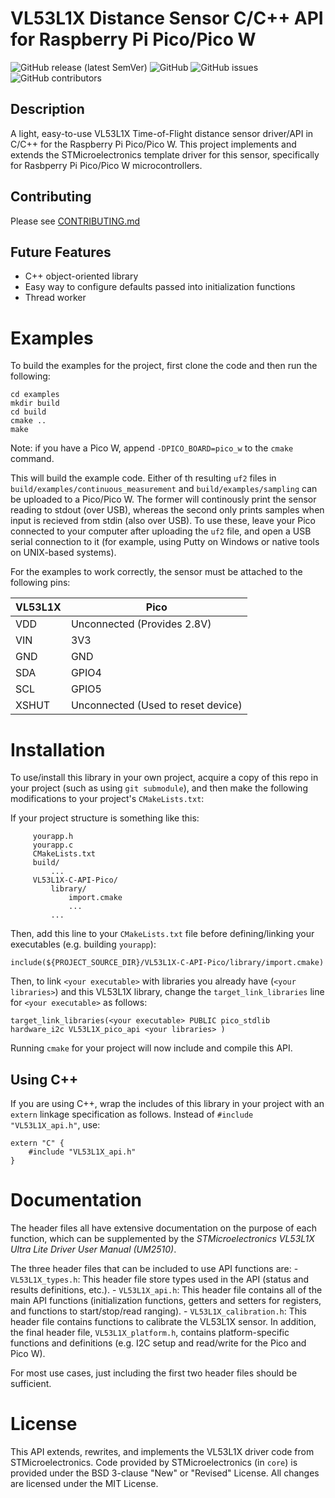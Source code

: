 # VL53L1X Distance Sensor C/C++ API for Raspberry Pi Pico/Pico W
![GitHub release (latest SemVer)](https://img.shields.io/github/v/release/alex-mous/VL53L1X-C-API-Pico)
![GitHub](https://img.shields.io/github/license/alex-mous/VL53L1X-C-API-Pico)
![GitHub issues](https://img.shields.io/github/issues/alex-mous/VL53L1X-C-API-Pico)
![GitHub contributors](https://img.shields.io/github/contributors/alex-mous/VL53L1X-C-API-Pico)
## Description

A light, easy-to-use VL53L1X Time-of-Flight distance sensor driver/API in C/C++ for the Raspberry Pi Pico/Pico W. This project implements and extends the STMicroelectronics template driver for this sensor, specifically for Rasbperry Pi Pico/Pico W microcontrollers.

## Contributing
Please see [CONTRIBUTING.md](CONTRIBUTING.md)

## Future Features
- C++ object-oriented library
- Easy way to configure defaults passed into initialization functions
- Thread worker

# Examples
To build the examples for the project, first clone the code and then run the following:
```
cd examples
mkdir build
cd build
cmake ..
make
```
Note: if you have a Pico W, append `-DPICO_BOARD=pico_w` to the `cmake` command.

This will build the example code. Either of th resulting `uf2` files in `build/examples/continuous_measurement` and  `build/examples/sampling` can be uploaded to a Pico/Pico W. The former will continously print the sensor reading to stdout (over USB), whereas the second only prints samples when input is recieved from stdin (also over USB). To use these, leave your Pico connected to your computer after uploading the `uf2` file, and open a USB serial connection to it (for example, using Putty on Windows or native tools on UNIX-based systems).

For the examples to work correctly, the sensor must be attached to the following pins:

| VL53L1X |  Pico |
| ------ | ----- |
| VDD | Unconnected (Provides 2.8V)
| VIN | 3V3 |
| GND | GND |
| SDA | GPIO4 |
| SCL | GPIO5 |
| XSHUT | Unconnected (Used to reset device)|

# Installation
To use/install this library in your own project, acquire a copy of this repo in your project (such as using `git submodule`), and then make the following modifications to your project's `CMakeLists.txt`:

If your project structure is something like this:
``` root/ (for your project)
     yourapp.h
     yourapp.c
     CMakeLists.txt
     build/
         ...
     VL53L1X-C-API-Pico/
         library/
             import.cmake
             ...
         ...
```
Then, add this line to your `CMakeLists.txt` file before defining/linking your executables (e.g. building `yourapp`):
 ```
 include(${PROJECT_SOURCE_DIR}/VL53L1X-C-API-Pico/library/import.cmake)
 ```

Then, to link `<your executable>` with libraries you already have (`<your libraries>`) and this VL53L1X library, change the `target_link_libraries` line for `<your executable>` as follows:
```
target_link_libraries(<your executable> PUBLIC pico_stdlib hardware_i2c VL53L1X_pico_api <your libraries> )
```

Running `cmake` for your project will now include and compile this API.

## Using C++
If you are using C++, wrap the includes of this library in your project with an `extern` linkage specification as follows. Instead of `#include "VL53L1X_api.h"`, use:
```
extern "C" {
    #include "VL53L1X_api.h"
}
```

# Documentation
The header files all have extensive documentation on the purpose of each function, which can be supplemented by the *STMicroelectronics VL53L1X Ultra Lite Driver User Manual (UM2510)*.

The three header files that can be included to use API functions are:
    - `VL53L1X_types.h`: This header file store types used in the API (status and results definitions, etc.).
    - `VL53L1X_api.h`: This header file contains all of the main API functions (initialization functions, getters and setters for registers, and functions to start/stop/read ranging).
    - `VL53L1X_calibration.h`: This header file contains functions to calibrate the VL53L1X sensor.
In addition, the final header file, `VL53L1X_platform.h`, contains platform-specific functions and definitions (e.g. I2C setup and read/write for the Pico and Pico W). 

For most use cases, just including the first two header files should be sufficient.

# License
This API extends, rewrites, and implements the VL53L1X driver code from STMicroelectronics. Code provided by STMicroelectronics (in `core`) is provided under the BSD 3-clause "New" or "Revised" License. All changes are licensed under the MIT License.
